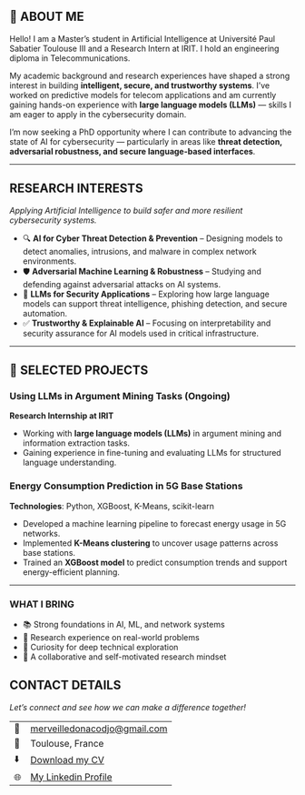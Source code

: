 ## 👋 ABOUT ME

Hello! I am a Master’s student in Artificial Intelligence at Université Paul Sabatier Toulouse III and a Research Intern at IRIT. I hold an engineering diploma in Telecommunications.

My academic background and research experiences have shaped a strong interest in building **intelligent, secure, and trustworthy systems**. I’ve worked on predictive models for telecom applications and am currently gaining hands-on experience with **large language models (LLMs)** — skills I am eager to apply in the cybersecurity domain.

I’m now seeking a PhD opportunity where I can contribute to advancing the state of AI for cybersecurity — particularly in areas like **threat detection, adversarial robustness, and secure language-based interfaces**.

---

## RESEARCH INTERESTS

*Applying Artificial Intelligence to build safer and more resilient cybersecurity systems.*

- 🔍 **AI for Cyber Threat Detection & Prevention** – Designing models to detect anomalies, intrusions, and malware in complex network environments.  
- 🛡️ **Adversarial Machine Learning & Robustness** – Studying and defending against adversarial attacks on AI systems.  
- 🧠 **LLMs for Security Applications** – Exploring how large language models can support threat intelligence, phishing detection, and secure automation.  
- ✅ **Trustworthy & Explainable AI** – Focusing on interpretability and security assurance for AI models used in critical infrastructure.

---

## 🚀 SELECTED PROJECTS

###  Using LLMs in Argument Mining Tasks (Ongoing)  
**Research Internship at IRIT**  
- Working with **large language models (LLMs)** in argument mining and information extraction tasks.  
- Gaining experience in fine-tuning and evaluating LLMs for structured language understanding.  

###  Energy Consumption Prediction in 5G Base Stations  
**Technologies**: Python, XGBoost, K-Means, scikit-learn  
- Developed a machine learning pipeline to forecast energy usage in 5G networks.  
- Implemented **K-Means clustering** to uncover usage patterns across base stations.  
- Trained an **XGBoost model** to predict consumption trends and support energy-efficient planning.

---

### WHAT I BRING

- 📚 Strong foundations in AI, ML, and network systems  
- 🔬 Research experience on real-world problems  
- 🧠 Curiosity for deep technical exploration  
- 🤝 A collaborative and self-motivated research mindset


## CONTACT DETAILS

*Let’s connect and see how we can make a difference together!*
<table>
  <tbody>
    <tr>
      <td>📧</td>
      <td><a href="mailto:merveilledonacodjo@gmail.com">merveilledonacodjo@gmail.com</a></td>
    </tr>
    <tr>
      <td>📍</td>
      <td>Toulouse, France</td>
    </tr>
    <tr>
      <td>⬇️</td>
      <td><a href="CV_Merveille Dona CODJO.pdf">Download my CV</a></td>
    </tr>
    <tr>
      <td>🌐</td>
      <td><a href="https://www.linkedin.com/in/merveillecodjo">My Linkedin Profile</a></td>
    </tr>

  </tbody>
</table>

   





